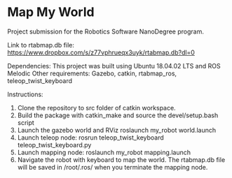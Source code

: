 # Map My World
Project submission for the Robotics Software NanoDegree program.

Link to rtabmap.db file:
https://www.dropbox.com/s/z77vphrueqx3uyk/rtabmap.db?dl=0

Dependencies:
This project was built using Ubuntu 18.04.02 LTS and ROS Melodic
Other requirements: Gazebo, catkin, rtabmap_ros, teleop_twist_keyboard

Instructions:
1. Clone the repository to src folder of catkin workspace.
2. Build the package with catkin_make and source the devel/setup.bash script
3. Launch the gazebo world and RViz roslaunch my_robot world.launch
4. Launch teleop node: rosrun teleop_twist_keyboard teleop_twist_keyboard.py
5. Launch mapping node: roslaunch my_robot mapping.launch
6. Navigate the robot with keyboard to map the world. The rtabmap.db file will be saved in /root/.ros/ when you terminate the mapping node.
